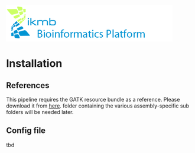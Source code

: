 ![](images/ikmb_bfx_logo.png)

# Installation

## References

This pipeline requires the GATK resource bundle as a reference. Please download it from [here](https://software.broadinstitute.org/gatk/download/bundle).
folder containing the various assembly-specific sub folders will be needed later. 

## Config file

tbd

